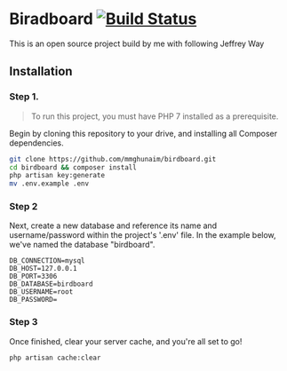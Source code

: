 # Biradboard [![Build Status](https://travis-ci.com/mmghunaim/birdboard.svg?branch=master)](https://travis-ci.com/mmghunaim/birdboard)

This is an open source project build by me with following Jeffrey Way

## Installation

### Step 1.

> To run this project, you must have PHP 7 installed as a prerequisite.

Begin by cloning this repository to your drive, and installing all Composer dependencies.

```bash
git clone https://github.com/mmghunaim/birdboard.git
cd birdboard && composer install
php artisan key:generate
mv .env.example .env
```

### Step 2

Next, create a new database and reference its name and username/password within the project's '.env' file. In the example below, we've named the database "birdboard".
```
DB_CONNECTION=mysql
DB_HOST=127.0.0.1
DB_PORT=3306
DB_DATABASE=birdboard
DB_USERNAME=root
DB_PASSWORD=
```

### Step 3
Once finished, clear your server cache, and you're all set to go!
```$xslt
php artisan cache:clear
```


